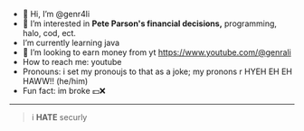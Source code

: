 - 👋 Hi, I’m @genr4li
- 👀 I’m interested in **Pete Parson's financial decisions,** programming, halo, cod, ect.
- I’m currently learning java
- 💞️ I’m looking to earn money from yt <https://www.youtube.com/@genrali>
- How to reach me: youtube
- Pronouns: i set my pronoujs to that as a joke; my pronons r HYEH EH EH HAWW!! (he/him)
- Fun fact: im broke 💵❌
<hr style="back;">

> i **HATE** securly

<!---
genr4li/genr4li is a ✨ special ✨ repository because its `README.md` (this file) appears on your GitHub profile.
You can click the Preview link to take a look at your changes.
--->
